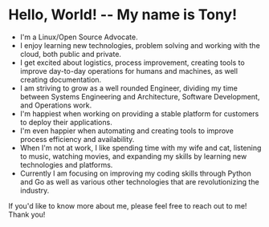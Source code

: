 # Hello, World! -- My name is Tony! 

* I'm a Linux/Open Source Advocate.
* I enjoy learning new technologies, problem solving and working with the cloud, both public and private.
* I get excited about logistics, process improvement, creating tools to improve day-to-day operations for humans and machines, as well creating documentation.
* I am striving to grow as a well rounded Engineer, dividing my time between Systems Engineering and Architecture, Software Development, and Operations work.
* I'm happiest when working on providing a stable platform for customers to deploy their applications. 
* I'm even happier when automating and creating tools to improve process efficiency and availability.
* When I'm not at work, I like spending time with my wife and cat, listening to music, watching movies, and expanding my skills by learning new technologies and platforms. 
* Currently I am focusing on improving my coding skills through Python and Go as well as various other technologies that are revolutionizing the industry.

If you'd like to know more about me, please feel free to reach out to me!
Thank you!
